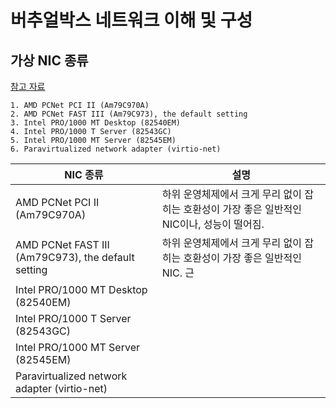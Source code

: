 # 버추얼박스 네트워크 이해 및 구성

## 가상 NIC 종류
[참고 자료](https://www.virtualbox.org/manual/ch06.html)

	1. AMD PCNet PCI II (Am79C970A)
	2. AMD PCNet FAST III (Am79C973), the default setting
	3. Intel PRO/1000 MT Desktop (82540EM)
	4. Intel PRO/1000 T Server (82543GC)
	5. Intel PRO/1000 MT Server (82545EM)
	6. Paravirtualized network adapter (virtio-net)

|NIC 종류                                           |설명  |
|--------------------------------------------------|--|
|AMD PCNet PCI II (Am79C970A)                      |하위 운영체제에서 크게 무리 없이 잡히는 호환성이 가장 좋은 일반적인 NIC이나, 성능이 떨어짐.||
|AMD PCNet FAST III (Am79C973), the default setting|하위 운영체제에서 크게 무리 없이 잡히는 호환성이 가장 좋은 일반적인 NIC. 근|
|Intel PRO/1000 MT Desktop (82540EM)               | |
|Intel PRO/1000 T Server (82543GC)                 | |
|Intel PRO/1000 MT Server (82545EM)                | |
|Paravirtualized network adapter (virtio-net)      | |







<!--stackedit_data:
eyJoaXN0b3J5IjpbLTUwMTE5OTc1MF19
-->